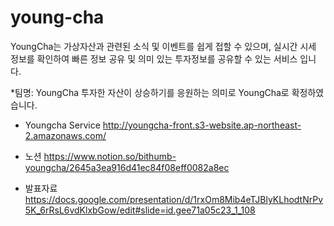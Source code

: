 # young-cha

YoungCha는 가상자산과 관련된 소식 및 이벤트를 쉽게 접할 수 있으며, 실시간 시세 정보를 확인하여 빠른 정보 공유 및 의미 있는 투자정보를 공유할 수 있는 서비스 입니다.

*팀명: YoungCha 투자한 자산이 상승하기를 응원하는 의미로 YoungCha로 확정하였습니다.

* Youngcha Service
http://youngcha-front.s3-website.ap-northeast-2.amazonaws.com/


* 노션
https://www.notion.so/bithumb-youngcha/2645a3ea916d41ec84f08eff0082a8ec


* 발표자료
https://docs.google.com/presentation/d/1rxOm8Mib4eTJBlyKLhodtNrPv5K_6rRsL6vdKlxbGow/edit#slide=id.gee71a05c23_1_108
